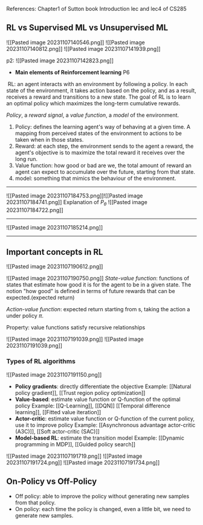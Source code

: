 References: 
Chapter1 of Sutton book
Introduction lec and lec4 of CS285

## **RL vs Supervised ML vs Unsupervised ML**

![[Pasted image 20231107140546.png]]
![[Pasted image 20231107140812.png]]
![[Pasted image 20231107141939.png]]

p2:
![[Pasted image 20231107142823.png]]

- **Main elements of Reinforcement learning** P6

 RL: an agent interacts with an environment by following a policy. In each state of the environment, it takes action based on the policy, and as a result, receives a reward and transitions to a new state. The goal of RL is to learn an optimal policy which maximizes the long-term cumulative rewards.

*Policy*, a *reward signal*, a *value function*, a *model* of the environment.
1. Policy: defines the learning agent's way of behaving at a given time. A mapping from perceived states of the environment to actions to be taken when in those states.
2. Reward: at each step, the environment sends to the agent a reward, the agent's objective is to maximize the total reward it receives over the long run.
3. Value function: how good or bad are we, the total amount of reward an agent can expect to accumulate over the future, starting from that state.
4. model: something that mimics the behaviour of the environment.

-------------------------------------------------------------
![[Pasted image 20231107184753.png]]![[Pasted image 20231107184741.png]]
Explanation of $P_{\theta}$
![[Pasted image 20231107184722.png]]


-------------------------------------------------------------
![[Pasted image 20231107185214.png]]

---------------------------------
## Important concepts in RL
![[Pasted image 20231107190612.png]]

![[Pasted image 20231107190750.png]]
*State-value function*: functions of states that estimate how good it is for the agent to be in a given state. The notion "how good" is defined in terms of future rewards that can be expected.(expected return)

*Action-value function*: expected return starting from s, taking the action a under policy $\pi$.

Property: value functions satisfy recursive relationships


![[Pasted image 20231107191039.png]]
![[Pasted image 20231107191039.png]]

### Types of RL algorithms
![[Pasted image 20231107191150.png]]
- **Policy gradients**: directly differentiate the objective
Example: [[Natural policy gradient]], [[Trust region policy optimization]]
- **Value-based**: estimate value function or Q-function of the optimal policy
Example: [[Q-Learning]], [[DQN]] [[Temporal difference learning]], [[Fitted value iteration]]
- **Actor-critic**: estimate value function or Q-function of the current policy, use it to improve policy
Example: [[Asynchronous advantage actor-critic (A3C)]], [[Soft actor-critic (SAC)]]
- **Model-based RL**: estimate the transition model
Example: [[Dynamic programming in MDP]], [[Guided policy search]]

![[Pasted image 20231107191719.png]]
	![[Pasted image 20231107191724.png]]
	![[Pasted image 20231107191734.png]]
## On-Policy vs Off-Policy
- Off policy: able to improve the policy without generating new samples from that policy.
- On policy: each time the policy is changed, even a little bit, we need to generate new samples.

